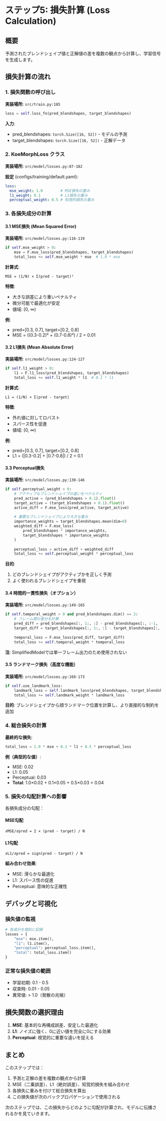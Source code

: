 # ステップ5: 損失計算 (Loss Calculation)

## 概要
予測されたブレンドシェイプ値と正解値の差を複数の観点から計算し、学習信号を生成します。

## 損失計算の流れ

### 1. 損失関数の呼び出し
**実装場所**: `src/train.py:185`

```python
loss = self.loss_fn(pred_blendshapes, target_blendshapes)
```

**入力**:
- pred_blendshapes: `torch.Size([16, 52])` - モデルの予測
- target_blendshapes: `torch.Size([16, 52])` - 正解データ

### 2. KoeMorphLoss クラス
**実装場所**: `src/model/losses.py:87-182`

**設定** (configs/training/default.yaml):
```yaml
loss:
  mse_weight: 1.0        # MSE損失の重み
  l1_weight: 0.1         # L1損失の重み  
  perceptual_weight: 0.5 # 知覚的損失の重み
```

### 3. 各損失成分の計算

#### 3.1 MSE損失 (Mean Squared Error)
**実装場所**: `src/model/losses.py:116-119`

```python
if self.mse_weight > 0:
    mse = F.mse_loss(pred_blendshapes, target_blendshapes)
    total_loss += self.mse_weight * mse  # 1.0 * mse
```

**計算式**:
```
MSE = (1/N) × Σ(pred - target)²
```

**特徴**:
- 大きな誤差により重いペナルティ
- 微分可能で最適化が安定
- 値域: [0, ∞)

**例**: 
- pred=[0.3, 0.7], target=[0.2, 0.8]
- MSE = ((0.3-0.2)² + (0.7-0.8)²) / 2 = 0.01

#### 3.2 L1損失 (Mean Absolute Error)
**実装場所**: `src/model/losses.py:124-127`

```python
if self.l1_weight > 0:
    l1 = F.l1_loss(pred_blendshapes, target_blendshapes)
    total_loss += self.l1_weight * l1  # 0.1 * l1
```

**計算式**:
```
L1 = (1/N) × Σ|pred - target|
```

**特徴**:
- 外れ値に対してロバスト
- スパース性を促進
- 値域: [0, ∞)

**例**:
- pred=[0.3, 0.7], target=[0.2, 0.8]
- L1 = (|0.3-0.2| + |0.7-0.8|) / 2 = 0.1

#### 3.3 Perceptual損失
**実装場所**: `src/model/losses.py:130-146`

```python
if self.perceptual_weight > 0:
    # アクティブなブレンドシェイプの違いをペナルティ
    pred_active = (pred_blendshapes > 0.1).float()
    target_active = (target_blendshapes > 0.1).float()
    active_diff = F.mse_loss(pred_active, target_active)
    
    # 重要なブレンドシェイプにより大きな重み
    importance_weights = target_blendshapes.mean(dim=0)
    weighted_diff = F.mse_loss(
        pred_blendshapes * importance_weights,
        target_blendshapes * importance_weights
    )
    
    perceptual_loss = active_diff + weighted_diff
    total_loss += self.perceptual_weight * perceptual_loss
```

**目的**:
1. どのブレンドシェイプがアクティブかを正しく予測
2. よく使われるブレンドシェイプを重視

#### 3.4 時間的一貫性損失（オプション）
**実装場所**: `src/model/losses.py:149-165`

```python
if self.temporal_weight > 0 and pred_blendshapes.dim() == 3:
    # フレーム間の差分を計算
    pred_diff = pred_blendshapes[:, 1:, :] - pred_blendshapes[:, :-1, :]
    target_diff = target_blendshapes[:, 1:, :] - target_blendshapes[:, :-1, :]
    
    temporal_loss = F.mse_loss(pred_diff, target_diff)
    total_loss += self.temporal_weight * temporal_loss
```

**注**: SimplifiedModelでは単一フレーム出力のため使用されない

#### 3.5 ランドマーク損失（高度な機能）
**実装場所**: `src/model/losses.py:168-173`

```python
if self.use_landmark_loss:
    landmark_loss = self.landmark_loss(pred_blendshapes, target_blendshapes)
    total_loss += self.landmark_weight * landmark_loss
```

**目的**: ブレンドシェイプから顔ランドマーク位置を計算し、より直接的な制約を追加

### 4. 総合損失の計算

**最終的な損失**:
```python
total_loss = 1.0 * mse + 0.1 * l1 + 0.5 * perceptual_loss
```

**例（典型的な値）**:
- MSE: 0.02
- L1: 0.05
- Perceptual: 0.03
- **Total**: 1.0×0.02 + 0.1×0.05 + 0.5×0.03 = 0.04

### 5. 損失の勾配計算への影響

各損失成分の勾配：

#### MSE勾配
```
∂MSE/∂pred = 2 × (pred - target) / N
```

#### L1勾配
```
∂L1/∂pred = sign(pred - target) / N
```

**組み合わせ効果**:
- MSE: 滑らかな最適化
- L1: スパース性の促進
- Perceptual: 意味的な正確性

## デバッグと可視化

### 損失値の監視
```python
# 各成分を個別に記録
losses = {
    "mse": mse.item(),
    "l1": l1.item(),
    "perceptual": perceptual_loss.item(),
    "total": total_loss.item()
}
```

### 正常な損失値の範囲
- 学習初期: 0.1 - 0.5
- 収束時: 0.01 - 0.05
- 異常値: > 1.0（発散の兆候）

## 損失関数の選択理由

1. **MSE**: 基本的な再構成誤差、安定した最適化
2. **L1**: ノイズに強く、0に近い値を完全に0にする効果
3. **Perceptual**: 視覚的に重要な違いを捉える

## まとめ

このステップでは：
1. 予測と正解の差を複数の観点から計算
2. MSE（二乗誤差）、L1（絶対誤差）、知覚的損失を組み合わせ
3. 各損失に重みを付けて総合損失を算出
4. この損失値が次のバックプロパゲーションで使用される

次のステップでは、この損失からどのように勾配が計算され、モデルに伝播されるかを見ていきます。